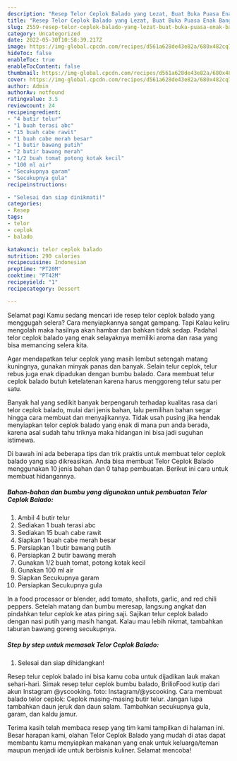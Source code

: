 ```yaml
---
description: "Resep Telor Ceplok Balado yang Lezat, Buat Buka Puasa Enak Banget"
title: "Resep Telor Ceplok Balado yang Lezat, Buat Buka Puasa Enak Banget"
slug: 2559-resep-telor-ceplok-balado-yang-lezat-buat-buka-puasa-enak-banget
category: Uncategorized
date: 2022-05-30T10:58:39.217Z
image: https://img-global.cpcdn.com/recipes/d561a628de43e82a/680x482cq70/telor-ceplok-balado-foto-resep-utama.jpg
hideToc: false
enableToc: true
enableTocContent: false
thumbnail: https://img-global.cpcdn.com/recipes/d561a628de43e82a/680x482cq70/telor-ceplok-balado-foto-resep-utama.jpg
cover: https://img-global.cpcdn.com/recipes/d561a628de43e82a/680x482cq70/telor-ceplok-balado-foto-resep-utama.jpg
author: Admin
authorAv: notfound
ratingvalue: 3.5
reviewcount: 24
recipeingredient:
- "4 butir telur"
- "1 buah terasi abc"
- "15 buah cabe rawit"
- "1 buah cabe merah besar"
- "1 butir bawang putih"
- "2 butir bawang merah"
- "1/2 buah tomat potong kotak kecil"
- "100 ml air"
- "Secukupnya garam"
- "Secukupnya gula"
recipeinstructions:

- "Selesai dan siap dinikmati!"
categories:
- Resep
tags:
- telor
- ceplok
- balado

katakunci: telor ceplok balado 
nutrition: 290 calories
recipecuisine: Indonesian
preptime: "PT20M"
cooktime: "PT42M"
recipeyield: "1"
recipecategory: Dessert

---
```



Selamat pagi Kamu sedang mencari ide resep telor ceplok balado yang menggugah selera? Cara menyiapkannya sangat gampang. Tapi Kalau keliru mengolah maka hasilnya akan hambar dan bahkan tidak sedap. Padahal telor ceplok balado yang enak selayaknya memiliki aroma dan rasa yang bisa memancing selera kita.


Agar mendapatkan telur ceplok yang masih lembut setengah matang kuningnya, gunakan minyak panas dan banyak. Selain telur ceplok, telur rebus juga enak dipadukan dengan bumbu balado. Cara membuat telur ceplok balado butuh ketelatenan karena harus menggoreng telur satu per satu.

Banyak hal yang sedikit banyak berpengaruh terhadap kualitas rasa dari telor ceplok balado, mulai dari jenis bahan, lalu pemilihan bahan segar hingga cara membuat dan menyajikannya. Tidak usah pusing jika hendak menyiapkan telor ceplok balado yang enak di mana pun anda berada, karena asal sudah tahu triknya maka hidangan ini bisa jadi suguhan istimewa.


Di bawah ini ada beberapa tips dan trik praktis untuk membuat telor ceplok balado yang siap dikreasikan. Anda bisa membuat Telor Ceplok Balado menggunakan 10 jenis bahan dan 0 tahap pembuatan. Berikut ini cara untuk membuat hidangannya.

<!--inarticleads1-->

##### Bahan-bahan dan bumbu yang digunakan untuk pembuatan Telor Ceplok Balado:

1. Ambil 4 butir telur
1. Sediakan 1 buah terasi abc
1. Sediakan 15 buah cabe rawit
1. Siapkan 1 buah cabe merah besar
1. Persiapkan 1 butir bawang putih
1. Persiapkan 2 butir bawang merah
1. Gunakan 1/2 buah tomat, potong kotak kecil
1. Gunakan 100 ml air
1. Siapkan Secukupnya garam
1. Persiapkan Secukupnya gula


In a food processor or blender, add tomato, shallots, garlic, and red chili peppers. Setelah matang dan bumbu meresap, langsung angkat dan pindahkan telur ceplok ke atas piring saji. Sajikan telur ceplok balado dengan nasi putih yang masih hangat. Kalau mau lebih nikmat, tambahkan taburan bawang goreng secukupnya. 

<!--inarticleads2-->

##### Step by step untuk memasak Telor Ceplok Balado:


1. Selesai dan siap dihidangkan!

Resep telur ceplok balado ini bisa kamu coba untuk dijadikan lauk makan sehari-hari. Simak resep telur ceplok bumbu balado, BrilioFood kutip dari akun Instagram @yscooking. foto: Instagram/@yscooking. Cara membuat balado telor ceplok: Ceplok masing-masing butir telur. Jangan lupa tambahkan daun jeruk dan daun salam. Tambahkan secukupnya gula, garam, dan kaldu jamur. 

Terima kasih telah membaca resep yang tim kami tampilkan di halaman ini. Besar harapan kami, olahan Telor Ceplok Balado yang mudah di atas dapat membantu kamu menyiapkan makanan yang enak untuk keluarga/teman maupun menjadi ide untuk berbisnis kuliner. Selamat mencoba!
